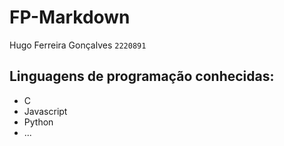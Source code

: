 # FP-Markdown
Hugo Ferreira Gonçalves
``2220891``
## Linguagens de programação conhecidas:
* C
* Javascript
* Python
* ...
